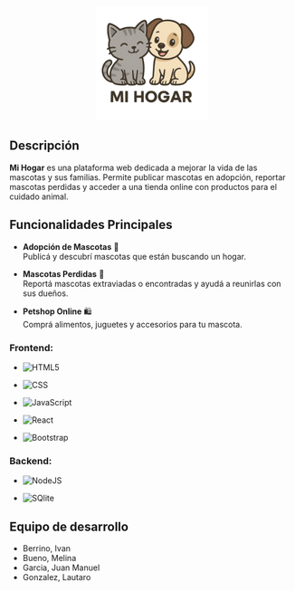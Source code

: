 <p align="center">
  <img src="https://github.com/melinab1998/TPI-PROGRAMACION-III/blob/main/frontend/src/img/logo.png?raw=true" alt="Logo-MiHogar" width="200"/>
</p>

## Descripción
**Mi Hogar** es una plataforma web dedicada a mejorar la vida de las mascotas y sus familias. Permite publicar mascotas en adopción, reportar mascotas perdidas y acceder a una tienda online con productos para el cuidado animal.

## Funcionalidades Principales

- **Adopción de Mascotas** 🐶  
  Publicá y descubrí mascotas que están buscando un hogar.

- **Mascotas Perdidas** 🔎  
  Reportá mascotas extraviadas o encontradas y ayudá a reunirlas con sus dueños.

- **Petshop Online** 🛍️  
  Comprá alimentos, juguetes y accesorios para tu mascota.


### Frontend:


- ![HTML5](https://img.shields.io/badge/-HTML5-333333?style=flat&logo=HTML5)

- ![CSS](https://img.shields.io/badge/-CSS-333333?style=flat&logo=CSS3&logoColor=1572B6)

- ![JavaScript](https://img.shields.io/badge/-JavaScript-333333?style=flat&logo=javascript)

- ![React](https://img.shields.io/badge/-React-333333?style=flat&logo=react)

- ![Bootstrap](https://img.shields.io/badge/-Bootstrap-333333?style=flat-square&logo=bootstrap)

### Backend:
- ![NodeJS](https://img.shields.io/badge/Node.js-333333?logo=node.js&logoColor=white)

- ![SQlite](https://img.shields.io/badge/-SQlite-333333?style=flat&logo=sqlite)

## Equipo de desarrollo

- Berrino, Ivan
- Bueno, Melina
- Garcia, Juan Manuel
- Gonzalez, Lautaro
